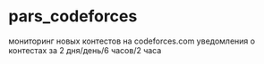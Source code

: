 # pars_codeforces

мониторинг новых контестов на codeforces.com
уведомления о контестах за 2 дня/день/6 часов/2 часа
